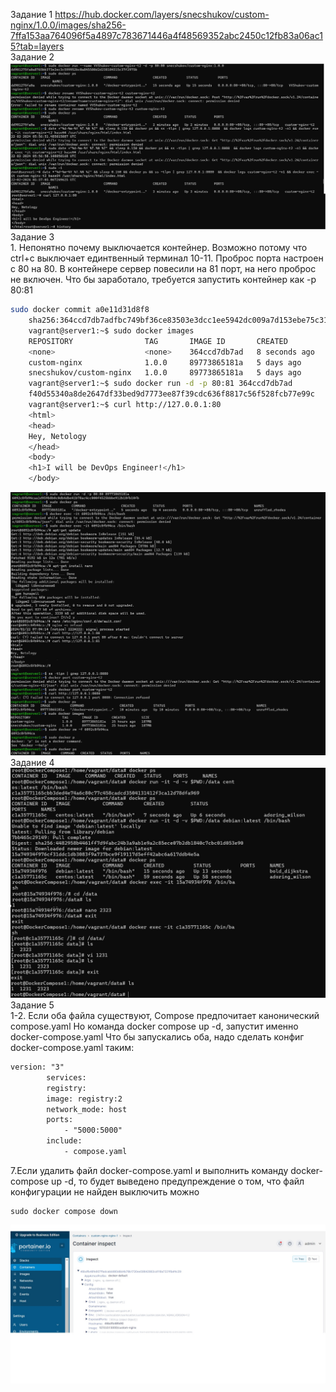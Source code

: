 Задание 1
https://hub.docker.com/layers/snecshukov/custom-nginx/1.0.0/images/sha256-7ffa153aa764096f5a4897c783671446a4f48569352abc2450c12fb83a06ac15?tab=layers  
Задание 2
![Image alt](./2.jpg)
Задание 3  
	1. Непонятно почему выключается контейнер. Возможно потому что ctrl+c выключает единтвенный терминал
	10-11. Проброс порта настроен с 80 на 80. В контейнере сервер повесили на 81 порт, на него проброс не включен. Что бы заработало, требуется запустить контейнер как -p 80:81
```bash
sudo docker commit a0e11d31d8f8
	sha256:364ccd7db7adfbc749bf36ce83503e3dcc1ee5942dc009a7d153ebe75c3115b7
	vagrant@server1:~$ sudo docker images
	REPOSITORY                TAG       IMAGE ID       CREATED         SIZE
	<none>                    <none>    364ccd7db7ad   8 seconds ago   208MB
	custom-nginx              1.0.0     89773865181a   5 days ago      187MB
	snecshukov/custom-nginx   1.0.0     89773865181a   5 days ago      187MB
	vagrant@server1:~$ sudo docker run -d -p 80:81 364ccd7db7ad
	f40d55340a8de2647df33bed9d7773ee87f39cdc636f8817c56f528fcb77e99c
	vagrant@server1:~$ curl http://127.0.0.1:80
	<html>
	<head>
	Hey, Netology
	</head>
	<body>
	<h1>I will be DevOps Engineer!</h1>
	</body>
```
![Image alt](./3.jpg)
Задание 4
![Image alt](./4.jpg)
Задание 5  
1-2. Если оба файла существуют, Compose предпочитает канонический compose.yaml
Но команда docker compose up -d, запустит именно docker-compose.yaml
		Что бы запускались оба, надо сделать конфиг docker-compose.yaml таким:
```y
version: "3"
		services:
		registry:
		image: registry:2
		network_mode: host
		ports:
			- "5000:5000"
		include:
			- compose.yaml
```
7.Если удалить файл docker-compose.yaml и выполнить команду docker-compose up -d, то будет выведено предупреждение о том, что файл конфигурации не найден
выключить можно 
```
sudo docker compose down
```
![Image alt](./5.jpg)
